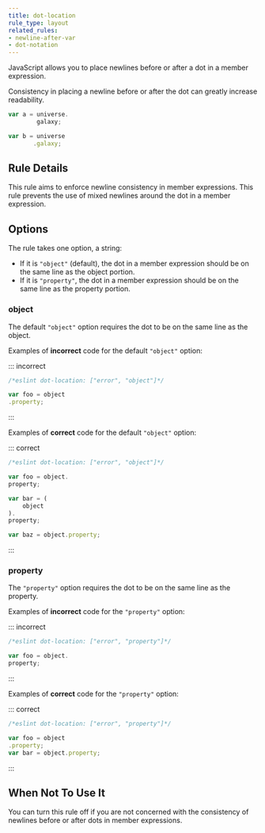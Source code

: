 ```yaml
---
title: dot-location
rule_type: layout
related_rules:
- newline-after-var
- dot-notation
---
```




JavaScript allows you to place newlines before or after a dot in a member expression.

Consistency in placing a newline before or after the dot can greatly increase readability.

```js
var a = universe.
        galaxy;

var b = universe
       .galaxy;
```

## Rule Details

This rule aims to enforce newline consistency in member expressions. This rule prevents the use of mixed newlines around the dot in a member expression.

## Options

The rule takes one option, a string:

* If it is `"object"` (default), the dot in a member expression should be on the same line as the object portion.
* If it is `"property"`, the dot in a member expression should be on the same line as the property portion.

### object

The default `"object"` option requires the dot to be on the same line as the object.

Examples of **incorrect** code for the default `"object"` option:

::: incorrect

```js
/*eslint dot-location: ["error", "object"]*/

var foo = object
.property;
```

:::

Examples of **correct** code for the default `"object"` option:

::: correct

```js
/*eslint dot-location: ["error", "object"]*/

var foo = object.
property;

var bar = (
    object
).
property;

var baz = object.property;
```

:::

### property

The `"property"` option requires the dot to be on the same line as the property.

Examples of **incorrect** code for the `"property"` option:

::: incorrect

```js
/*eslint dot-location: ["error", "property"]*/

var foo = object.
property;
```

:::

Examples of **correct** code for the `"property"` option:

::: correct

```js
/*eslint dot-location: ["error", "property"]*/

var foo = object
.property;
var bar = object.property;
```

:::

## When Not To Use It

You can turn this rule off if you are not concerned with the consistency of newlines before or after dots in member expressions.
